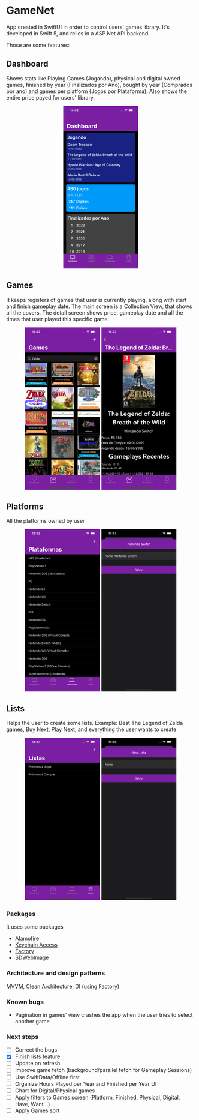 # GameNet
App created in SwiftUI in order to control users' games library. 
It's developed in Swift 5, and relies in a ASP.Net API backend.

Those are some features:

## Dashboard
Shows stats like Playing Games (Jogando), physical and digital owned games, finished by year (Finalizados por Ano), bought by year (Comprados por ano) and games per platform (Jogos por Plataforma).
Also shows the entire price payed for users' library.

<p align="center">
<img src="https://github.com/allistoncarlos/GameNet.UIKit/blob/master/Screenshots/Dashboard.png" alt="Dashboard" width="200"/>
</p>

## Games
It keeps registers of games that user is currently playing, along with start and finish gameplay date. The main screen is a Collection View, that shows all the covers. The detail screen shows price, gameplay date and all the times that user played this specific game.

<p align="center">
<img src="https://github.com/allistoncarlos/GameNet.UIKit/blob/master/Screenshots/Games.png" alt="Games" width="200"/>
<img src="https://github.com/allistoncarlos/GameNet.UIKit/blob/master/Screenshots/GameDetail.png" alt="Games Detail" width="200"/>
</p>

## Platforms
All the platforms owned by user
<p align="center">
<img src="https://github.com/allistoncarlos/GameNet.UIKit/blob/master/Screenshots/Platforms.png" alt="Platforms" width="200"/>
<img src="https://github.com/allistoncarlos/GameNet.UIKit/blob/master/Screenshots/NewPlatform.png" alt="New Platform" width="200"/>
</p>

## Lists
Helps the user to create some lists. Example: Best The Legend of Zelda games, Buy Next, Play Next, and everything the user wants to create
<p align="center">
<img src="https://github.com/allistoncarlos/GameNet.UIKit/blob/master/Screenshots/Lists.png" alt="Lists" width="200"/>
<img src="https://github.com/allistoncarlos/GameNet.UIKit/blob/master/Screenshots/NewList.png" alt="New List" width="200"/>
</p>

### Packages
It uses some packages
* [Alamofire](https://github.com/Alamofire/Alamofire)
* [Keychain Access](https://github.com/kishikawakatsumi/KeychainAccess)
* [Factory](https://github.com/hmlongco/Factory)
* [SDWebImage](https://github.com/SDWebImage/SDWebImage)

### Architecture and design patterns
MVVM, Clean Architecture, DI (using Factory)

### Known bugs
* Pagination in games' view crashes the app when the user tries to select another game

### Next steps
- [ ] Correct the bugs
- [x] Finish lists feature
- [ ] Update on refresh
- [ ] Improve game fetch (background/parallel fetch for Gameplay Sessions)
- [ ] Use SwiftData/Offline first
- [ ] Organize Hours Played per Year and Finished per Year UI
- [ ] Chart for Digital/Physical games
- [ ] Apply filters to Games screen (Platform, Finished, Physical, Digital, Have, Want...)
- [ ] Apply Games sort
